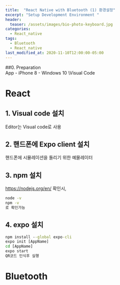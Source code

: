 ```yaml
---
title:  "React Native with Bluetooth (1) 환경설정"
excerpt: "Setup Development Environment "
header:
  teaser: /assets/images/bio-photo-keyboard.jpg
categories:
  - React_native
tags:
  - Bluetooth
  - React_native
last_modified_at: 2020-11-10T12:00:00-05:00
---
```

##0. Preparation   
App 
\- iPhone 8
\- Windows 10
\Visual Code

# React
## 1. Visual code 설치
Editor는 Visual code로 사용
## 2. 핸드폰에 Expo client 설치
핸드폰에 시뮬레이션을 돌리기 위한 예물레이터 
## 3. npm 설치
https://nodejs.org/en/
확인시,
```cmd
node -v 
npm -v
로 확인가능
```
## 4. expo 설치
```cmd
npm install --global expo-cli
expo init [AppName]
cd [AppName]
expo start
QR코드 인식후 실행
```

# Bluetooth

<!--stackedit_data:
eyJoaXN0b3J5IjpbNDk4OTA2MjQxLDQ5NDcxMDAwOV19
-->